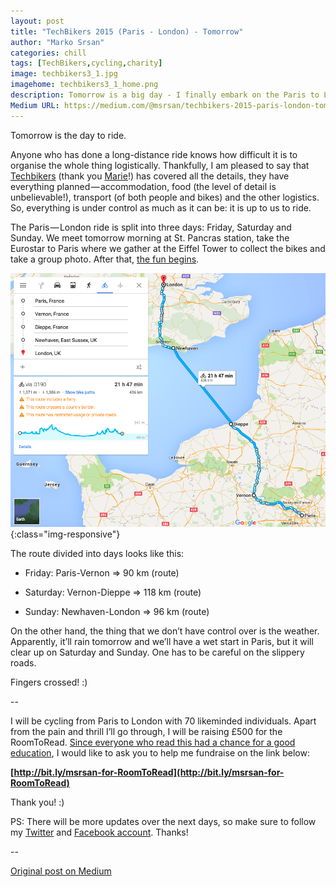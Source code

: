 ```yaml
---
layout: post
title: "TechBikers 2015 (Paris - London) - Tomorrow"
author: "Marko Srsan"
categories: chill
tags: [TechBikers,cycling,charity]
image: techbikers3_1.jpg
imagehome: techbikers3_1_home.png
description: Tomorrow is a big day - I finally embark on the Paris to London bike ride with Techbikers.
Medium URL: https://medium.com/@msrsan/techbikers-2015-paris-london-tomorrow-fed1ace0cd9b
---
```

Tomorrow is the day to ride.

Anyone who has done a long-distance ride knows how difficult it is to organise the whole thing logistically. Thankfully, I am pleased to say that [Techbikers](http://techbikers.com/) (thank you [Marie](https://twitter.com/marmarlade)!) has covered all the details, they have everything planned — accommodation, food (the level of detail is unbelievable!), transport (of both people and bikes) and the other logistics. So, everything is under control as much as it can be: it is up to us to ride.

The Paris — London ride is split into three days: Friday, Saturday and Sunday. We meet tomorrow morning at St. Pancras station, take the Eurostar to Paris where we gather at the Eiffel Tower to collect the bikes and take a group photo. After that, [the fun begins](https://medium.com/@msrsan/techbikers-2015-paris-london-am-i-ready-e2b0c09fc14).

![route](../assets/img/techbikers3_2.png){:class="img-responsive"}

The route divided into days looks like this:

- Friday: Paris-Vernon => 90 km (route)

- Saturday: Vernon-Dieppe => 118 km (route)

- Sunday: Newhaven-London => 96 km (route)

On the other hand, the thing that we don’t have control over is the weather. Apparently, it’ll rain tomorrow and we’ll have a wet start in Paris, but it will clear up on Saturday and Sunday. One has to be careful on the slippery roads.

Fingers crossed! :)

--

I will be cycling from Paris to London with 70 likeminded individuals. Apart from the pain and thrill I’ll go through, I will be raising £500 for the RoomToRead. [Since everyone who read this had a chance for a good education](https://medium.com/@msrsan/techbikers-2015-paris-london-turning-the-tide-on-illiteracy-18474d7c979b), I would like to ask you to help me fundraise on the link below:

**[http://bit.ly/msrsan-for-RoomToRead](http://bit.ly/msrsan-for-RoomToRead)**

Thank you! :)

PS: There will be more updates over the next days, so make sure to follow my [Twitter](http://www.twitter.com/msrsan) and [Facebook account](http://www.facebook.com/msrsan). Thanks!

--

[Original post on Medium](https://medium.com/@msrsan/techbikers-2015-paris-london-tomorrow-fed1ace0cd9b)